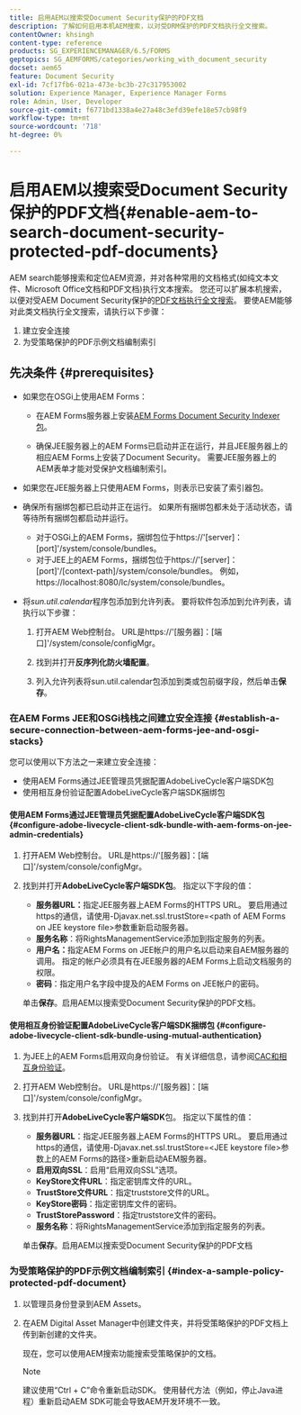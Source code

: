 ```yaml
---
title: 启用AEM以搜索受Document Security保护的PDF文档
description: 了解如何启用本机AEM搜索，以对受DRM保护的PDF文档执行全文搜索。
contentOwner: khsingh
content-type: reference
products: SG_EXPERIENCEMANAGER/6.5/FORMS
geptopics: SG_AEMFORMS/categories/working_with_document_security
docset: aem65
feature: Document Security
exl-id: 7cf17fb6-021a-473e-bc3b-27c317953002
solution: Experience Manager, Experience Manager Forms
role: Admin, User, Developer
source-git-commit: f6771bd1338a4e27a48c3efd39efe18e57cb98f9
workflow-type: tm+mt
source-wordcount: '718'
ht-degree: 0%

---
```


# 启用AEM以搜索受Document Security保护的PDF文档{#enable-aem-to-search-document-security-protected-pdf-documents}

AEM search能够搜索和定位AEM资源，并对各种常用的文档格式(如纯文本文件、Microsoft Office文档和PDF文档)执行文本搜索。 您还可以扩展本机搜索，以便对受AEM Document Security保护的[PDF文档执行全文搜索](../../forms/using/admin-help/document-security.md)。 要使AEM能够对此类文档执行全文搜索，请执行以下步骤：

1. 建立安全连接
1. 为受策略保护的PDF示例文档编制索引

## 先决条件 {#prerequisites}

* 如果您在OSGi上使用AEM Forms：

   * 在AEM Forms服务器上安装[AEM Forms Document Security Indexer包](https://helpx.adobe.com/aem-forms/kb/aem-forms-releases.html)。

   * 确保JEE服务器上的AEM Forms已启动并正在运行，并且JEE服务器上的相应AEM Forms上安装了Document Security。 需要JEE服务器上的AEM表单才能对受保护文档编制索引。

* 如果您在JEE服务器上只使用AEM Forms，则表示已安装了索引器包。
* 确保所有捆绑包都已启动并正在运行。 如果所有捆绑包都未处于活动状态，请等待所有捆绑包都启动并运行。

   * 对于OSGi上的AEM Forms，捆绑包位于https://&#39;[server]：[port]&#39;/system/console/bundles。
   * 对于JEE上的AEM Forms，捆绑包位于https://&#39;[server]：[port]&#39;/[context-path]/system/console/bundles。 例如，https://localhost:8080/lc/system/console/bundles。

* 将&#x200B;*sun.util.calendar*&#x200B;程序包添加到允许列表。 要将软件包添加到允许列表，请执行以下步骤：

   1. 打开AEM Web控制台。 URL是https://&#39;[服务器]：[端口]&#39;/system/console/configMgr。
   1. 找到并打开&#x200B;**反序列化防火墙配置**。

   1. 列入允许列表将sun.util.calendar包添加到类或包前缀字段，然后单击&#x200B;**保存**。

### 在AEM Forms JEE和OSGi栈栈之间建立安全连接 {#establish-a-secure-connection-between-aem-forms-jee-and-osgi-stacks}

您可以使用以下方法之一来建立安全连接：

* 使用AEM Forms通过JEE管理员凭据配置AdobeLiveCycle客户端SDK包
* 使用相互身份验证配置AdobeLiveCycle客户端SDK捆绑包

#### 使用AEM Forms通过JEE管理员凭据配置AdobeLiveCycle客户端SDK包 {#configure-adobe-livecycle-client-sdk-bundle-with-aem-forms-on-jee-admin-credentials}

1. 打开AEM Web控制台。 URL是https://&#39;[服务器]：[端口]&#39;/system/console/configMgr。
1. 找到并打开&#x200B;**AdobeLiveCycle客户端SDK包**。 指定以下字段的值：

   * **服务器URL：**&#x200B;指定JEE服务器上AEM Forms的HTTPS URL。 要启用通过https的通信，请使用-Djavax.net.ssl.trustStore=&lt;path of AEM Forms on JEE keystore file>参数重新启动服务器。
   * **服务名称**：将RightsManagementService添加到指定服务的列表。
   * **用户名：**&#x200B;指定AEM Forms on JEE帐户的用户名以启动来自AEM服务器的调用。 指定的帐户必须具有在JEE服务器的AEM Forms上启动文档服务的权限。
   * **密码**：指定用户名字段中提及的AEM Forms on JEE帐户的密码。

   单击&#x200B;**保存**。启用AEM以搜索受Document Security保护的PDF文档。

#### 使用相互身份验证配置AdobeLiveCycle客户端SDK捆绑包 {#configure-adobe-livecycle-client-sdk-bundle-using-mutual-authentication}

1. 为JEE上的AEM Forms启用双向身份验证。 有关详细信息，请参阅[CAC和相互身份验证](https://helpx.adobe.com/livecycle/kb/cac-mutual-authentication.html)。
1. 打开AEM Web控制台。 URL是https://&#39;[服务器]：[端口]&#39;/system/console/configMgr。
1. 找到并打开&#x200B;**AdobeLiveCycle客户端SDK**&#x200B;包。 指定以下属性的值：

   * **服务器URL**：指定JEE服务器上AEM Forms的HTTPS URL。 要启用通过https的通信，请使用-Djavax.net.ssl.trustStore=&lt;JEE keystore file>参数上的AEM Forms的路径>重新启动AEM服务器。
   * **启用双向SSL**：启用“启用双向SSL”选项。
   * **KeyStore文件URL**：指定密钥库文件的URL。
   * **TrustStore文件URL**：指定truststore文件的URL。
   * **KeyStore密码**：指定密钥库文件的密码。
   * **TrustStorePassword**：指定truststore文件的密码。
   * **服务名称**：将RightsManagementService添加到指定服务的列表。

   单击&#x200B;**保存**。启用AEM以搜索受Document Security保护的PDF文档

### 为受策略保护的PDF示例文档编制索引 {#index-a-sample-policy-protected-pdf-document}

1. 以管理员身份登录到AEM Assets。
1. 在AEM Digital Asset Manager中创建文件夹，并将受策略保护的PDF文档上传到新创建的文件夹。

   现在，您可以使用AEM搜索功能搜索受策略保护的文档。

   >[!NOTE]
   >
   > 建议使用“Ctrl + C”命令重新启动SDK。 使用替代方法（例如，停止Java进程）重新启动AEM SDK可能会导致AEM开发环境不一致。

